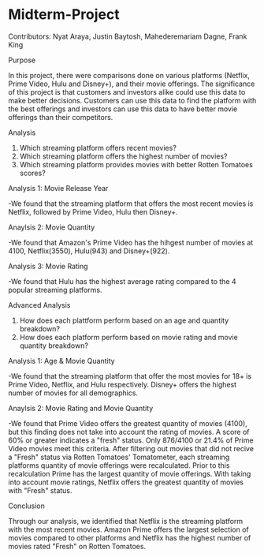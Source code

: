 # Midterm-Project

Contributors: Nyat Araya, Justin Baytosh, Mahederemariam Dagne, Frank King


Purpose

In this project, there were comparisons done on various platforms (Netflix, Prime Video, Hulu and Disney+), and their movie offerings. The significance of this project is that 
customers and investors alike could use this data to make better decisions. Customers can use this data to find the platform with the best offerings and investors can use 
this data to have better movie offerings than their competitors.


Analysis 

1. Which streaming platform offers recent movies?
2. Which streaming platform offers the highest number of movies?
3. Which streaming platform provides movies with better Rotten Tomatoes scores?


Analysis 1: Movie Release Year

-We found that the streaming platform that offers the most recent movies is Netflix, followed by Prime Video, Hulu then Disney+.


Anaylsis 2: Movie Quantity 

-We found that Amazon's Prime Video has the hihgest number of movies at 4100, Netflix(3550), Hulu(943) and Disney+(922).


Analysis 3: Movie Rating

-We found that Hulu has the highest average rating compared to the 4 popular streaming platforms. 



Advanced Analysis

1. How does each plattform perform based on an age and quantity breakdown? 
2. How does each platform perform based on movie rating and movie quantity breakdown?
 

Analysis 1: Age & Movie Quantity

-We found that the streaming platform that offer the most movies for 18+ is Prime Video, Netflix, and Hulu respectively. Disney+ offers the highest number of movies for 
 all demographics. 


Anaylsis 2: Movie Rating and Movie Quantity

-We found that Prime Video offers the greatest quantity of movies (4100), but this finding does not take into account the rating of movies. A score of 60% or greater indicates
 a "fresh" status. Only 876/4100 or 21.4% of Prime Video movies meet this criteria. After filtering out movies that did not recive a "Fresh" status via Rotten Tomatoes' 
 Tomatometer, each streaming platforms quantity of movie offerings were recalculated. Prior to this recalculation Prime has the largest quantity of movie offerings. With taking 
 into account movie ratings, Netflix offers the greatest quantity of movies with "Fresh" status.




Conclusion

Through our analysis, we identified that Netflix is the streaming platform with the most recent movies. Amazon Prime offers the largest selection of movies compared to 
other platforms and Netflix has the highest number of movies rated "Fresh" on Rotten Tomatoes.

